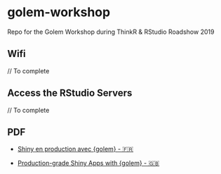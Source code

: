 # golem-workshop

Repo for the Golem Workshop during ThinkR &amp; RStudio Roadshow 2019

## Wifi

// To complete 

## Access the RStudio Servers

// To complete 

## PDF 

+ [Shiny en production avec {golem} - 🇫🇷](https://github.com/ThinkR-open/golem-workshop/blob/master/Shiny%20en%20production%20avec%20%7Bgolem%7D.pdf)

+ [Production-grade Shiny Apps with {golem} - 🇬🇧](https://github.com/ThinkR-open/golem-workshop/blob/master/Shiny%20en%20production%20avec%20%7Bgolem%7D.pdf)

